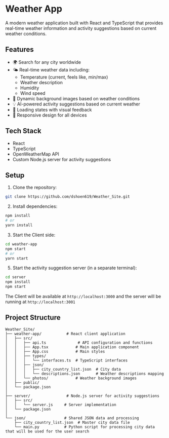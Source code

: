 # Weather App

A modern weather application built with React and TypeScript that provides real-time weather information and activity suggestions based on current weather conditions.

## Features

- 🌍 Search for any city worldwide
- 🌤️ Real-time weather data including:
  - Temperature (current, feels like, min/max)
  - Weather description
  - Humidity
  - Wind speed
- 🎯 Dynamic background images based on weather conditions
- 💡 AI-powered activity suggestions based on current weather
- 🔄 Loading states with visual feedback
- 📱 Responsive design for all devices

## Tech Stack

- React
- TypeScript
- OpenWeatherMap API
- Custom Node.js server for activity suggestions


## Setup

1. Clone the repository:
```bash
git clone https://github.com/dshoen619/Weather_Site.git
```

2. Install dependencies:
```bash
npm install
# or
yarn install
```

3. Start the Client side:
```bash
cd weather-app
npm start
# or
yarn start
```

5. Start the activity suggestion server (in a separate terminal):
```bash
cd server
npm install
npm start
```

The Client will be available at `http://localhost:3000` and the server will be running at `http://localhost:3001`

## Project Structure

```
Weather_Site/
├── weather-app/           # React client application
│   ├── src/
│   │   ├── api.ts              # API configuration and functions
│   │   ├── App.tsx            # Main application component
│   │   ├── App.css            # Main styles
│   │   ├── types/
│   │   │   └── interfaces.ts  # TypeScript interfaces
│   │   ├── json/
│   │   │   ├── city_country_list.json  # City data
│   │   │   └── descriptions.json       # Weather descriptions mapping
│   │   └── photos/            # Weather background images
│   ├── public/
│   └── package.json
│
├── server/                # Node.js server for activity suggestions
│   ├── src/
│   │   └── server.js     # Server implementation
│   └── package.json
│
└── json/                 # Shared JSON data and processing
    ├── city_country_list.json  # Master city data file
    └── main.py           # Python script for processing city data that will be used for the user search
```
